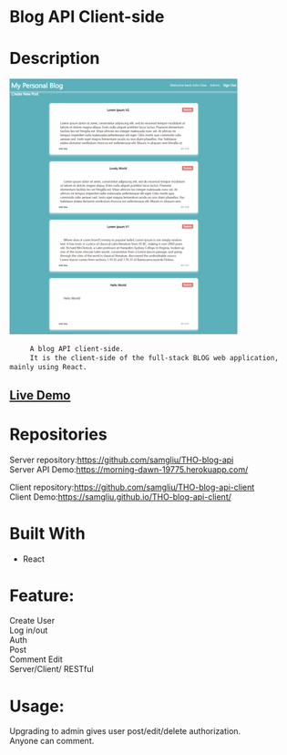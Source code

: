 # Blog API Client-side

# Description

[<img alt="" width="400px" src="public/example.png" />](https://samgliu.github.io/THO-blog-api-client/)

         A blog API client-side.
         It is the client-side of the full-stack BLOG web application, mainly using React.

[<h2>Live Demo</h2>](https://samgliu.github.io/THO-blog-api-client/)

# Repositories

Server repository:https://github.com/samgliu/THO-blog-api  
Server API Demo:https://morning-dawn-19775.herokuapp.com/

Client repository:https://github.com/samgliu/THO-blog-api-client  
Client Demo:https://samgliu.github.io/THO-blog-api-client/

# Built With

-   React

# Feature:

Create User  
Log in/out  
Auth  
Post  
Comment
Edit  
Server/Client/
RESTful

# Usage:

Upgrading to admin gives user post/edit/delete authorization.  
Anyone can comment.
